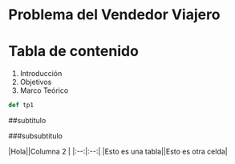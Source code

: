 # Problema del Vendedor Viajero

# Tabla de contenido

1. Introducción
1. Objetivos
1. Marco Teórico

```python
def tp1

```

##subtitulo

###subsubtitulo

|Hola||Columna 2 |
|:--:|:--:|
|Esto es una tabla||Esto es otra celda|
